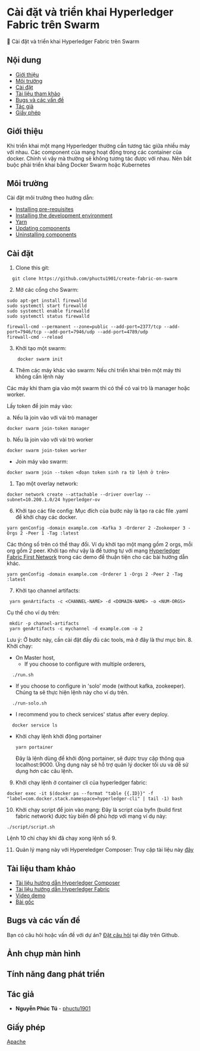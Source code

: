# Cài đặt và triển khai Hyperledger Fabric trên Swarm

🏨 Cài đặt và triển khai Hyperledger Fabric trên Swarm



## Nội dung
* [Giới thiệu](#Giới-thiệu)
* [Môi trường](#Môi-trường)
* [Cài đặt](#Cài-đặt)
* [Tài liệu tham khảo](#Tài-liệu-tham-khảo)
* [Bugs và các vấn đề](#Bugs-và-các-vấn-đề)
* [Tác giả](#Tác-giả)
* [Giấy phép](#Giấy-phép)

## Giới thiệu
Khi triển khai một mạng Hyperledger thường cần tương tác giữa nhiều máy với nhau. Các component của mạng hoạt động trong các container của docker. Chính vì vậy mà thường sẽ không tương tác được với nhau. Nên bắt buộc phải triển khai bằng Docker Swarm hoặc Kubernetes


## Môi trường

Cài đặt môi trường theo hướng dẫn:
* [Installing pre-requisites](https://hyperledger.github.io/composer/latest/installing/installing-prereqs)
* [Installing the development environment](https://hyperledger.github.io/composer/latest/installing/development-tools)
* [Yarn](https://yarnpkg.com/lang/en/docs/install/)
* [Updating components](https://hyperledger.github.io/composer/latest/installing/update-dev-env)
* [Uninstalling components](https://hyperledger.github.io/composer/latest/installing/uninstall-dev-env)

## Cài đặt

1. Clone this git:
```
  git clone https://github.com/phuctu1901/create-fabric-on-swarm
```

2. Mở các cổng cho Swarm:
```
sudo apt-get install firewalld
sudo systemctl start firewalld
sudo systemctl enable firewalld
sudo systemctl status firewalld

firewall-cmd --permanent --zone=public --add-port=2377/tcp --add-port=7946/tcp --add-port=7946/udp --add-port=4789/udp
firewall-cmd --reload
```

3. Khởi tạo một swarm:
```
    docker swarm init
```

4. Thêm các máy khác vào swarm: 
Nếu chỉ triển khai trên một máy thì không cần lệnh này
  
Các máy khi tham gia vào một swarm thì có thể có vai trò là manager hoặc worker.

Lấy token để join máy vào:

a. Nếu là join vào với vài trò manager
```
docker swarm join-token manager
```
b. Nếu là join vào với vài trò worker
```
docker swarm join-token worker
```
* Join máy vào swarm:
```
docker swarm join --token <đoạn token sinh ra từ lệnh ở trên>
```

1. Tạo một overlay network:
```
docker network create --attachable --driver overlay --subnet=10.200.1.0/24 hyperledger-ov
```
6. Khởi tạo các file config:
Mục đích của bước này là tạo ra các file .yaml để khởi chạy các docker. 
```
yarn genConfig -domain example.com -Kafka 3 -Orderer 2 -Zookeeper 3 -Orgs 2 -Peer 1 -Tag :latest
```
Các thông số trên có thể thay đổi. Ví dụ khởi tạo một mạng gồm 2 orgs, mỗi org gồm 2 peer. Khởi tạo như vậy là để tương tự với mạng [Hyperledger Fabric First Network](https://hyperledger-fabric.readthedocs.io/en/release-1.4/build_network.html) trong các demo để thuận tiện cho các bài hướng dẫn khác. 
```
yarn genConfig -domain example.com -Orderer 1 -Orgs 2 -Peer 2 -Tag :latest
```

7. Khởi tạo channel artifacts:
```
 yarn genArtifacts -c <CHANNEL-NAME> -d <DOMAIN-NAME> -o <NUM-ORGS>
```
Cụ thể cho ví dụ trên:
```
 mkdir -p channel-artifacts
 yarn genArtifacts -c mychannel -d example.com -o 2
```
Lưu ý: Ở bước này, cần cài đặt đầy đủ các tools, mà ở đây là thư mục bin.
8. Khởi chạy:
* On Master host,
  * If you choose to configure with multiple orderers,

```
  ./run.sh
```

* If you choose to configure in 'solo' mode (without kafka, zookeeper). Chúng ta sẽ thực hiện lệnh này cho ví dụ trên.

```
  ./run-solo.sh
```

* I recommend you to check services' status after every deploy.

```
  docker service ls
```
* Khởi chạy lệnh khởi động portainer
  ```
  yarn portainer
  ```
  Đây là lệnh dùng để khởi động portainer, sẽ được truy cập thông qua localhost:9000. Ứng dụng này sẽ hỗ trợ quản lý docker tối ưu và dễ sử dụng hơn các câu lệnh.


9. Khởi chạy lệnh ở container cli của hyperledger fabric:
```
docker exec -it $(docker ps --format "table {{.ID}}" -f "label=com.docker.stack.namespace=hyperledger-cli" | tail -1) bash
```

10. Khởi chạy script để join vào mạng:
Đây là script của byfn (build first fabric network) được tùy biến để phù hợp với mạng ví dụ này:
```
./script/script.sh
```
Lệnh 10 chỉ chạy khi đã chạy xong lệnh số 9.

11. Quản lý mạng này với Hypereledger Composer:
Truy cập tài liệu này [đây](https://hyperledger.github.io/composer/latest/tutorials/deploy-to-fabric-multi-org)

## Tài liệu tham khảo

* [Tài liệu hướng dẫn Hyperledger Composer](https://hyperledger.github.io/composer/latest/introduction/introduction.html)
* [Tài liệu hướng dẫn Hyperledger Fabric](https://hyperledger-fabric.readthedocs.io/en/release-1.3/)
* [Video demo](https://youtu.be/hy-zgeZ8Es0)
* [Bài gốc](https://github.com/blockchainvn/hyperledger-fabric-swarm)

## Bugs và các vấn đề

Bạn có câu hỏi hoặc vấn đề với dự án? [Đặt câu hỏi](https://github.com/phuctu1901/create-fabric-on-swarm/issues) tại đây trên Github.

## Ảnh chụp màn hình


## Tính năng đang phát triển


## Tác giả

* **Nguyễn Phúc Tú** - [phuctu1901](https://github.com/phuctu1901)


## Giấy phép

[Apache](https://www.apache.org/licenses/LICENSE-2.0)
